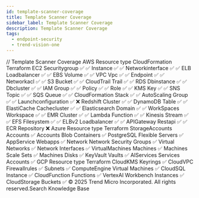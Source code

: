 ```yaml
---
id: template-scanner-coverage
title: Template Scanner Coverage
sidebar_label: Template Scanner Coverage
description: Template Scanner Coverage
tags:
  - endpoint-security
  - trend-vision-one
---
```


/*<![CDATA[*/ $('#title').html($('meta[name=map-description]').attr('content')); /*]]>*/ Template Scanner Coverage AWS Resource type CloudFormation Terraform EC2 Securitygroup ✅ ✅ Instance ✅ ✅ Networkinterface ✅ ✅ ELB Loadbalancer ✅ ✅ EBS Volume ✅ ✅ VPC Vpc ✅ ✅ Endpoint ✅ ✅ Networkacl ✅ ✅ S3 Bucket ✅ ✅ CloudTrail Trail ✅ ✅ RDS Dbinstance ✅ ✅ Dbcluster ✅ ✅ IAM Group ✅ ✅ Policy ✅ ✅ Role ✅ ✅ KMS Key ✅ ✅ SNS Topic ✅ ✅ SQS Queue ✅ ✅ CloudFormation Stack ✅ ✅ AutoScaling Group ✅ ✅ Launchconfiguration ✅ ❌ Redshift Cluster ✅ ✅ DynamoDB Table ✅ ✅ ElastiCache Cachecluster ✅ ✅ Elasticsearch Domain ✅ ✅ WorkSpaces Workspace ✅ ✅ EMR Cluster ✅ ✅ Lambda Function ✅ ✅ Kinesis Stream ✅ ✅ EFS Filesystem ✅ ✅ ELBv2 Loadbalancer ✅ ✅ APIGateway Restapi ✅ ✅ ECR Repository ❌ Azure Resource type Terraform StorageAccounts Accounts ✅ Accounts Blob Containers ✅ PostgreSQL Flexible Servers ✅ AppService Webapps ✅ Network Network Security Groups ✅ Virtual Networks ✅ Network Interfaces ✅ VirtualMachines Machines ✅ Machines Scale Sets ✅ Machines Disks ✅ KeyVault Vaults ✅ AIServices Services Accounts ✅ GCP Resource type Terraform CloudKMS Keyrings ✅ CloudVPC Firewallrules ✅ Subnets ✅ ComputeEngine Virtual Machines ✅ CloudSQL Instance ✅ CloudFunction Functions ✅ VertexAI Workbench Instances ✅ CloudStorage Buckets ✅ © 2025 Trend Micro Incorporated. All rights reserved.Search Knowledge Base
